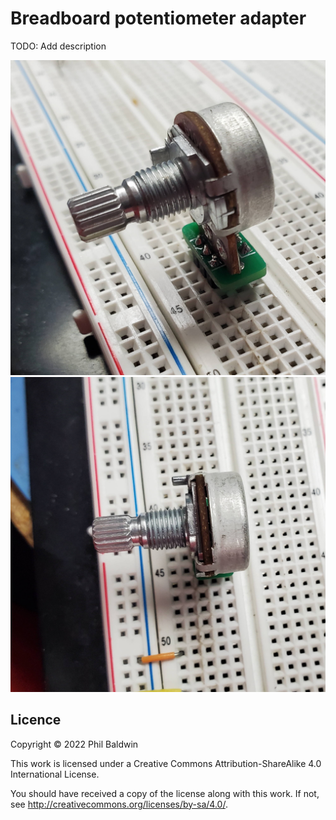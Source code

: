 Breadboard potentiometer adapter
================================

TODO: Add description

![Photo of assembled board sitting in a breadboard](photo-1.jpg)
![Photo of assembled board sitting in a breadboard](photo-2.jpg)

Licence
-------

Copyright © 2022 Phil Baldwin

This work is licensed under a Creative Commons Attribution-ShareAlike 4.0 International License.

You should have received a copy of the license along with this work. If not, see <http://creativecommons.org/licenses/by-sa/4.0/>.
